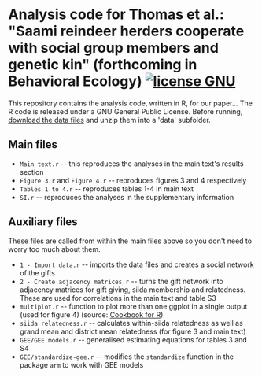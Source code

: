 # Analysis code for Thomas et al.: "Saami reindeer herders cooperate with social group members and genetic kin" (forthcoming in Behavioral Ecology) [![license GNU](http://b.repl.ca/v1/license-GNU-brightgreen.png)][license]

[license]: https://github.com/matthewgthomas/saami-gift-games/blob/master/LICENSE

This repository contains the analysis code, written in R, for our paper...
The R code is released under a GNU General Public License.
Before running, [download the data files](http://what.com) and unzip them into a 'data' subfolder.

## Main files

+ `Main text.r` -- this reproduces the analyses in the main text's results section
+ `Figure 3.r` and `Figure 4.r` -- reproduces figures 3 and 4 respectively
+ `Tables 1 to 4.r` -- reproduces tables 1-4 in main text
+ `SI.r` -- reproduces the analyses in the supplementary information

## Auxiliary files
These files are called from within the main files above so you don't need to worry too much about them.

+ `1 - Import data.r` -- imports the data files and creates a social network of the gifts
+ `2 - Create adjacency matrices.r` -- turns the gift network into adjacency matrices for gift giving, siida membership and relatedness. These are used for correlations in the main text and table S3
+ `multiplot.r` -- function to plot more than one ggplot in a single output (used for figure 4) (source: [Cookbook for R](http://www.cookbook-r.com/Graphs/Multiple_graphs_on_one_page_(ggplot2)))
+ `siida relatedness.r` -- calculates within-siida relatedness as well as grand mean and district mean relatedness (for figure 3 and main text)
+ `GEE/GEE models.r` -- generalised estimating equations for tables 3 and S4
+ `GEE/standardize-gee.r` -- modifies the `standardize` function in the package `arm` to work with GEE models
